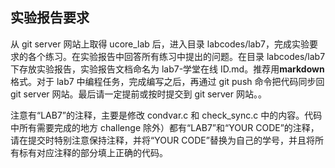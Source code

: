 ## 实验报告要求

从 git server 网站上取得 ucore_lab 后，进入目录 labcodes/lab7，完成实验要求的各个练习。在实验报告中回答所有练习中提出的问题。在目录 labcodes/lab7 下存放实验报告，实验报告文档命名为 lab7-学堂在线 ID.md。推荐用**markdown**格式。对于 lab7 中编程任务，完成编写之后，再通过 git push 命令把代码同步回 git server 网站。最后请一定提前或按时提交到 git server 网站。。

注意有“LAB7”的注释，主要是修改 condvar.c 和 check_sync.c 中的内容。代码中所有需要完成的地方 challenge 除外）都有“LAB7”和“YOUR
CODE”的注释，请在提交时特别注意保持注释，并将“YOUR
CODE”替换为自己的学号，并且将所有标有对应注释的部分填上正确的代码。
